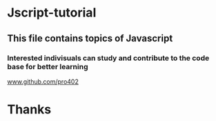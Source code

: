 # Jscript-tutorial
## This file contains topics of Javascript

### Interested indivisuals can study and contribute to the code base for better learning

<a>www.github.com/pro402</a>
# Thanks

